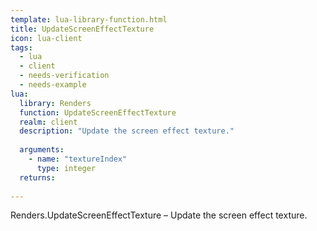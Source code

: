 ```yaml
---
template: lua-library-function.html
title: UpdateScreenEffectTexture
icon: lua-client
tags:
  - lua
  - client
  - needs-verification
  - needs-example
lua:
  library: Renders
  function: UpdateScreenEffectTexture
  realm: client
  description: "Update the screen effect texture."
  
  arguments:
    - name: "textureIndex"
      type: integer
  returns:
    
---
```


<div class="lua__search__keywords">
Renders.UpdateScreenEffectTexture &#x2013; Update the screen effect texture.
</div>

